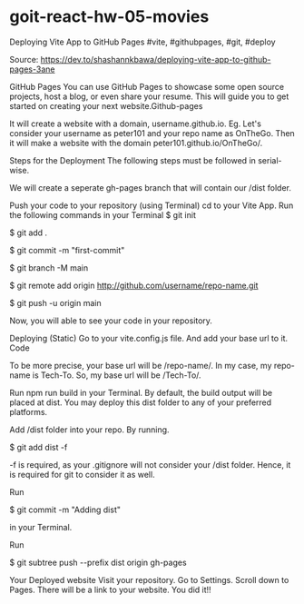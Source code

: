 # goit-react-hw-05-movies

Deploying Vite App to GitHub Pages
#vite, #githubpages, #git, #deploy

Source: https://dev.to/shashannkbawa/deploying-vite-app-to-github-pages-3ane

GitHub Pages
You can use GitHub Pages to showcase some open source projects, host a blog, or even share your resume. This will guide you to get started on creating your next website.Github-pages

It will create a website with a domain, username.github.io. Eg. Let's consider your username as peter101 and your repo name as OnTheGo. Then it will make a website with the domain peter101.github.io/OnTheGo/.

Steps for the Deployment
The following steps must be followed in serial-wise.

We will create a seperate gh-pages branch that will contain our /dist folder.

Push your code to your repository (using Terminal) 
cd to your Vite App.
Run the following commands in your Terminal
$ git init 

$ git add . 

$ git commit -m "first-commit" 

$ git branch -M main 

$ git remote add origin http://github.com/username/repo-name.git 

$ git push -u origin main 

Now, you will able to see your code in your repository.

Deploying (Static)
Go to your vite.config.js file. And add your base url to it.
Code

To be more precise, your base url will be /repo-name/.
In my case, my repo-name is Tech-To. So, my base url will be /Tech-To/.

Run npm run build in your Terminal.
By default, the build output will be placed at dist. You may deploy this dist folder to any of your preferred platforms.

Add /dist folder into your repo. By running.

$ git add dist -f

-f is required, as your .gitignore will not consider your /dist folder. Hence, it is required for git to consider it as well.

Run 

$ git commit -m "Adding dist" 

in your Terminal.

Run 

$ git subtree push --prefix dist origin gh-pages

Your Deployed website
Visit your repository.
Go to Settings.
Scroll down to Pages.
There will be a link to your website.
You did it!!
